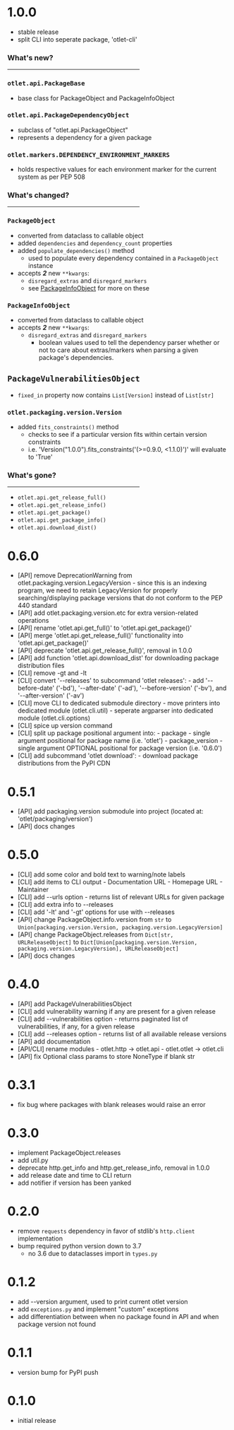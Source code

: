 # 1.0.0

- stable release
- split CLI into seperate package, 'otlet-cli'

### What's new?
<hr width=300 style="margin-left: 0;">

### ```otlet.api.PackageBase```
- base class for PackageObject and PackageInfoObject

### ```otlet.api.PackageDependencyObject```
- subclass of "otlet.api.PackageObject"
- represents a dependency for a given package

### ```otlet.markers.DEPENDENCY_ENVIRONMENT_MARKERS```
- holds respective values for each environment marker for the current system as per PEP 508

### What's changed?
<hr width=300 style="margin-left: 0;">

### ```PackageObject```
- converted from dataclass to callable object
- added ```dependencies``` and ```dependency_count``` properties
- added ```populate_dependencies()``` method
  - used to populate every dependency contained in a ```PackageObject``` instance
- accepts ***2*** new ```**kwargs```:
  - ```disregard_extras``` and ```disregard_markers```
  - see [PackageInfoObject](#packageinfoobject) for more on these

### ```PackageInfoObject```
- converted from dataclass to callable object
- accepts ***2*** new ```**kwargs```:
  - ```disregard_extras``` and ```disregard_markers```
    - boolean values used to tell the dependency parser whether or not to
    care about extras/markers when parsing a given package's dependencies.

## ```PackageVulnerabilitiesObject```
- ```fixed_in``` property now contains ```List[Version]``` instead of ```List[str]```

### ```otlet.packaging.version.Version```
- added ```fits_constraints()``` method
    - checks to see if a particular version fits within certain version constraints
    - i.e. 'Version("1.0.0").fits_constraints('(>=0.9.0, <1.1.0)')' will evaluate to 'True'

### What's gone?
<hr width=300 style="margin-left: 0;">

- ```otlet.api.get_release_full()```
- ```otlet.api.get_release_info()```
- ```otlet.api.get_package()```
- ```otlet.api.get_package_info()```
- ```otlet.api.download_dist()```

<!-- The great CHANGELOG.md styling schism. -->

# 0.6.0

- [API] remove DeprecationWarning from otlet.packaging.version.LegacyVersion
        - since this is an indexing program, we need to retain LegacyVersion for properly searching/displaying package versions that do not conform to the PEP 440 standard
- [API] add otlet.packaging.version.etc for extra version-related operations
- [API] rename 'otlet.api.get_full()' to 'otlet.api.get_package()'
- [API] merge 'otlet.api.get_release_full()' functionality into 'otlet.api.get_package()'
- [API] deprecate 'otlet.api.get_release_full()', removal in 1.0.0
- [API] add function 'otlet.api.download_dist' for downloading package distribution files 
- [CLI] remove -gt and -lt
- [CLI] convert '--releases' to subcommand 'otlet releases':
        - add '--before-date' ('-bd'), '--after-date' ('-ad'), '--before-version' ('-bv'), and '--after-version' ('-av')
- [CLI] move CLI to dedicated submodule directory
        - move printers into dedicated module (otlet.cli.util)
        - seperate argparser into dedicated module (otlet.cli.options)
- [CLI] spice up version command
- [CLI] split up package positional argument into:
        - package
                - single argument positional for package name (i.e. 'otlet')
        - package_version
                - single argument OPTIONAL positional for package version (i.e. '0.6.0')
- [CLI] add subcommand 'otlet download':
        - download package distributions from the PyPI CDN

# 0.5.1

- [API] add packaging.version submodule into project (located at: 'otlet/packaging/version')
- [API] docs changes

# 0.5.0

- [CLI] add some color and bold text to warning/note labels
- [CLI] add items to CLI output
        - Documentation URL
        - Homepage URL
        - Maintainer
- [CLI] add --urls option
        - returns list of relevant URLs for given package
- [CLI] add extra info to --releases 
- [CLI] add '-lt' and '-gt' options for use with --releases
- [API] change PackageObject.info.version from `str` to `Union[packaging.version.Version, packaging.version.LegacyVersion]`
- [API] change PackageObject.releases from `Dict[str, URLReleaseObject]` to `Dict[Union[packaging.version.Version, packaging.version.LegacyVersion], URLReleaseObject]`
- [API] docs changes

# 0.4.0

- [API] add PackageVulnerabilitiesObject
- [CLI] add vulnerability warning if any are present for a given release
- [CLI] add --vulnerabilities option
        - returns paginated list of vulnerabilities, if any, for a given release
- [CLI] add --releases option
        - returns list of all available release versions
- [API] add documentation
- [API/CLI] rename modules
        - otlet.http -> otlet.api
        - otlet.otlet -> otlet.cli
- [API] fix Optional class params to store NoneType if blank str


# 0.3.1

- fix bug where packages with blank releases would raise an error

# 0.3.0

- implement PackageObject.releases
- add util.py
- deprecate http.get_info and http.get_release_info, removal in 1.0.0
- add release date and time to CLI return
- add notifier if version has been yanked

# 0.2.0

- remove `requests` dependency in favor of stdlib's `http.client` implementation
- bump required python version down to 3.7
    - no 3.6 due to dataclasses import in `types.py`

# 0.1.2

- add --version argument, used to print current otlet version
- add `exceptions.py` and implement "custom" exceptions
- add differentiation between when no package found in API and  when package version not found

# 0.1.1

- version bump for PyPI push

# 0.1.0

- initial release
